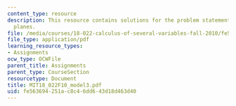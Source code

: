```yaml
---
content_type: resource
description: This resource contains solutions for the problem statements related to
  planes.
file: /media/courses/18-022-calculus-of-several-variables-fall-2010/fe563694251ac8c46dd643d18d463d40_MIT18_022F10_model3.pdf
file_type: application/pdf
learning_resource_types:
- Assignments
ocw_type: OCWFile
parent_title: Assignments
parent_type: CourseSection
resourcetype: Document
title: MIT18_022F10_model3.pdf
uid: fe563694-251a-c8c4-6dd6-43d18d463d40
---
```

